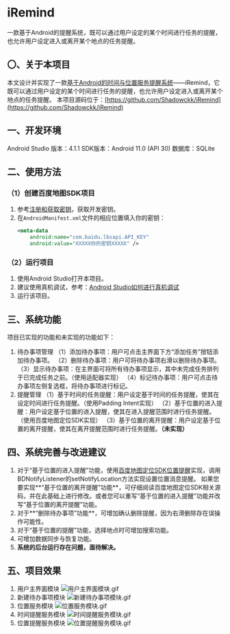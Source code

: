# iRemind
一款基于Android的提醒系统，既可以通过用户设定的某个时间进行任务的提醒，也允许用户设定进入或离开某个地点的任务提醒。

## 〇、关于本项目
本文设计并实现了一款[基于Android的时间与位置服务提醒系统](https://segmentfault.com/a/1190000041962480)——iRemind，它既可以通过用户设定的某个时间进行任务的提醒，也允许用户设定进入或离开某个地点的任务提醒。
本项目源码位于：[https://github.com/Shadowckk/iRemind](https://github.com/Shadowckk/iRemind)

## 一、开发环境
Android Studio 版本：4.1.1
SDK版本：Android 11.0 (API 30)
数据库：SQLite

## 二、使用方法
### （1）创建百度地图SDK项目
1. 参考[注册和获取密钥](https://lbsyun.baidu.com/index.php?title=androidsdk/guide/create-project/ak)，获取开发密钥。
2. 在`AndroidManifest.xml`文件的相应位置填入你的密钥：
	```xml
	<meta-data
		android:name="com.baidu.lbsapi.API_KEY"
		android:value="XXXXX你的密钥XXXXX" />
	```
### （2）运行项目
1. 使用Android Studio打开本项目。
2. 建议使用真机调试，参考：[Android Studio如何进行真机调试](https://blog.csdn.net/qq_44489836/article/details/106318639)
3. 运行该项目。

## 三、系统功能
项目已实现的功能和未实现的功能如下：
1. 待办事项管理
	（1）添加待办事项：用户可点击主界面下方“添加任务”按钮添加待办事项。
	（2）删除待办事项：用户可将待办事项右滑以删除待办事项。
	（3）显示待办事项：在主界面可将所有待办事项显示，其中未完成任务排列于已完成任务之前。（使用适配器实现）
	（4）标记待办事项：用户可点击待办事项左侧复选框，将待办事项进行标记。
2. 提醒管理
	（1）基于时间的任务提醒：用户设定基于时间的任务提醒，使其在设定时间进行任务提醒。（使用Padding Intent实现）
	（2）基于位置的进入提醒：用户设定基于位置的进入提醒，使其在进入提醒范围时进行任务提醒。（使用百度地图定位SDK实现）
	（3）基于位置的离开提醒：用户设定基于位置的离开提醒，使其在离开提醒范围时进行任务提醒。**（未实现）**

## 四、系统完善与改进建议
1. 对于“基于位置的进入提醒”功能，使用[百度地图定位SDK位置提醒](https://lbsyun.baidu.com/index.php?title=android-locsdk/guide/addition-func/loc-alert)实现，调用BDNotifyListener的setNotifyLocation方法实现设置位置消息提醒。
	如果您要实现**“基于位置的离开提醒”功能**，可仔细阅读百度地图定位SDK相关源码，并在此基础上进行修改。或者您可以重写“基于位置的进入提醒”功能并改写“基于位置的离开提醒”功能。
2. 对于**“删除待办事项”功能**，可增加确认删除提醒，因为右滑删除存在误操作可能性。
3. 对于“基于位置的提醒”功能，选择地点时可增加搜索功能。
4. 可增加数据同步与恢复功能。
5. **系统的后台运行存在问题，亟待解决。**

## 五、项目效果
1. 用户主界面模块
	![用户主界面模块.gif](https://github.com/Shadowckk/Mask-face-recognition/blob/main/用户主界面模块.gif)
2. 新建待办事项模块
	![新建待办事项模块.gif](https://github.com/Shadowckk/Mask-face-recognition/blob/main/新建待办事项模块.gif)
3. 位置服务模块
	![位置服务模块.gif](https://github.com/Shadowckk/Mask-face-recognition/blob/main/位置服务模块.gif)
4. 时间提醒服务模块
	![时间提醒服务模块.gif](https://github.com/Shadowckk/Mask-face-recognition/blob/main/时间提醒服务模块.gif)
5. 位置提醒服务模块
	![位置提醒服务模块.gif](https://github.com/Shadowckk/Mask-face-recognition/blob/main/位置提醒服务模块.gif)
